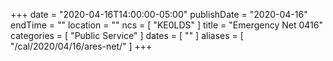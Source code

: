 +++
date = "2020-04-16T14:00:00-05:00"
publishDate = "2020-04-16"
endTime = ""
location = ""
ncs = [ "KE0LDS" ]
title = "Emergency Net 0416"
categories = [ "Public Service" ]
dates = [ "" ]
aliases = [ "/cal/2020/04/16/ares-net/" ]
+++

